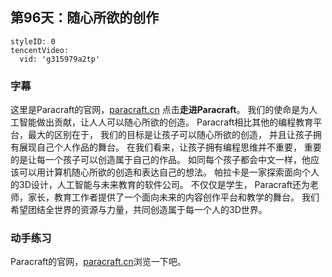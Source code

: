 ## 第96天：随心所欲的创作


```@TencentVideo
styleID: 0
tencentVideo:
  vid: 'g315979a2tp'

```


### 字幕

这里是Paracraft的官网，[paracraft.cn](https://)
点击**走进Paracraft**。
我们的使命是为人工智能做出贡献，让人人可以随心所欲的创造。
Paracraft相比其他的编程教育平台，最大的区别在于，
我们的目标是让孩子可以随心所欲的创造，
并且让孩子拥有展现自己个人作品的舞台。
在我们看来，让孩子拥有编程思维并不重要，
重要的是让每一个孩子可以创造属于自己的作品。
如同每个孩子都会中文一样，他应该可以用计算机随心所欲的创造和表达自己的想法。
帕拉卡是一家探索面向个人的3D设计，人工智能与未来教育的软件公司。
不仅仅是学生，
Paracraft还为老师，家长，教育工作者提供了一个面向未来的内容创作平台和教学的舞台。
我们希望团结全世界的资源与力量，共同创造属于每一个人的3D世界。

### 动手练习
Paracraft的官网，[paracraft.cn](https://)浏览一下吧。